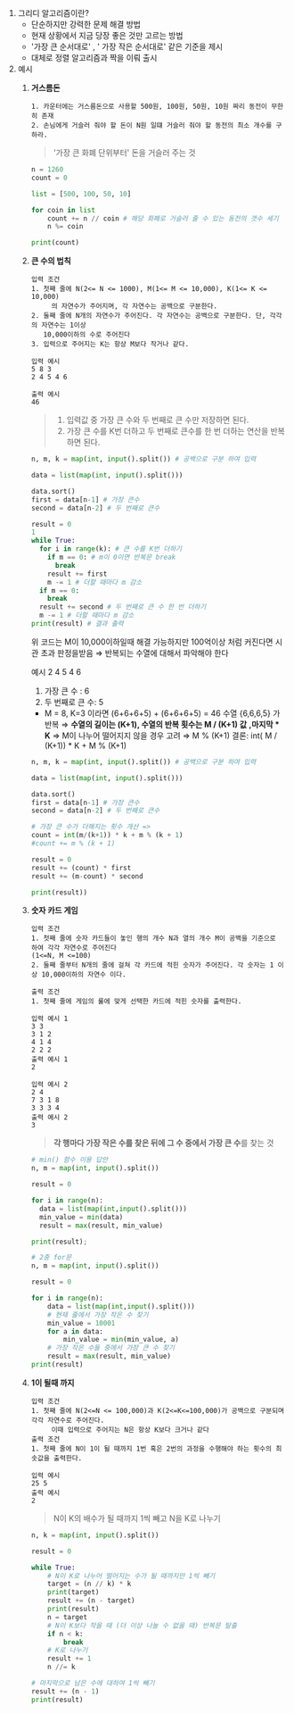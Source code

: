 1. 그리디 알고리즘이란? 
    - 단순하지만 강력한 문제 해결 방법
    - 현재 상황에서 지금 당장 좋은 것만 고르는 방법
    - '가장 큰 순서대로' , ' 가장 작은 순서대로' 같은 기준을 제시
    - 대체로 정렬 알고리즘과 짝을 이뤄 출시
2. 예시
    1. **거스름돈** 

        ```
        1. 카운터에는 거스름돈으로 사용할 500원, 100원, 50원, 10원 짜리 동전이 무한히 존재
        2. 손님에게 거슬러 줘야 할 돈이 N원 일떄 거슬러 줘야 할 동전의 최소 개수를 구하라.
        ```

        >'가장 큰 화폐 단위부터' 돈을 거슬러 주는 것 

        ```python
        n = 1260
        count = 0

        list = [500, 100, 50, 10]

        for coin in list 
        	count += n // coin # 해당 화폐로 거슬러 줄 수 있는 동전의 갯수 세기
        	n %= coin 

        print(count)
        ```

    2. **큰 수의 법칙** 

        ```
        입력 조건
        1. 첫째 줄에 N(2<= N <= 1000), M(1<= M <= 10,000), K(1<= K <= 10,000)
        	 의 자연수가 주어지며, 각 자연수는 공백으로 구분한다. 
        2. 둘째 줄에 N개의 자연수가 주어진다. 각 자연수는 공백으로 구분한다. 단, 각각의 자연수는 1이상
           10,000이하의 수로 주어진다
        3. 입력으로 주어지는 K는 항상 M보다 작거나 같다.

        입력 예시 
        5 8 3
        2 4 5 4 6 

        출력 예시
        46
        ```

       > 1. 입력값 중 가장 큰 수와 두 번째로 큰 수만 저장하면 된다.
       >2. 가장 큰 수를 K번 더하고 두 번째로 큰수를 한 번 더하는 연산을 반복하면 된다.

        ```python
        n, m, k = map(int, input().split()) # 공백으로 구분 하여 입력

        data = list(map(int, input().split())) 

        data.sort()
        first = data[n-1] # 가장 큰수
        second = data[n-2] # 두 번째로 큰수

        result = 0
        1
        while True:
          for i in range(k): # 큰 수를 K번 더하기 
            if m == 0: # m이 0이면 반복문 break
              break
            result += first 
            m -= 1 # 더할 때마다 m 감소 
          if m == 0:
            break
          result += second # 두 번째로 큰 수 한 번 더하기
          m -= 1 # 더할 때마다 m 감소
        print(result) # 결과 출력
        ```

        위 코드는 M이 10,000이하일때 해결 가능하지만 
        100억이상 처럼 커진다면 시관 초과 판정을받음 
        ⇒ 반복되는 수열에 대해서 파악해야 한다 

        예시 2 4 5 4 6 
        1. 가장 큰 수 : 6
        2. 두 번째로 큰 수: 5
        - M = 8, K=3 이라면 
        (6+6+6+5) + (6+6+6+5) = 46
        수열 {6,6,6,5} 가 반복 
        ⇒ **수열의 길이는 (K+1), 수열의 반복 횟수는 M / (K+1) 값** **,마지막 * K** 
        ⇒ M이 나누어 떨어지지 않을 경우 고려 ⇒ M % (K+1) 
        결론: int( M / (K+1)) * K + M % (K+1)

        ```python
        n, m, k = map(int, input().split()) # 공백으로 구분 하여 입력

        data = list(map(int, input().split())) 

        data.sort()
        first = data[n-1] # 가장 큰수
        second = data[n-2] # 두 번째로 큰수

        # 가장 큰 수가 더해지는 횟수 개산 => 
        count = int(m/(k+1)) * k + m % (k + 1)
        #count += m % (k + 1)

        result = 0
        result += (count) * first
        result += (m-count) * second

        print(result))
        ```

    3. **숫자 카드 게임**

        ```
        입력 조건
        1. 첫째 줄에 숫자 카드들이 놓인 행의 개수 N과 열의 개수 M이 공백을 기준으로 하여 각각 자연수로 주어진다
        (1<=N, M <=100)
        2. 둘째 줄부터 N개의 줄에 걸쳐 각 카드에 적힌 숫자가 주어진다. 각 숫자는 1 이상 10,000이하의 자연수 이다.

        출력 조건 
        1. 첫째 줄에 게임의 룰에 맞게 선택한 카드에 적힌 숫자를 출력한다.

        입력 예시 1
        3 3
        3 1 2
        4 1 4
        2 2 2
        출력 예시 1
        2

        입력 예시 2
        2 4
        7 3 1 8
        3 3 3 4
        출력 예시 2
        3
        ```

        >**각 행마다 가장 작은 수를 찾은 뒤에 그 수 중에서 가장 큰 수**를 찾는 것

        ```python
        # min() 함수 이용 답안
        n, m = map(int, input().split())

        result = 0

        for i in range(n):
          data = list(map(int,input().split()))
          min_value = min(data)
          result = max(result, min_value)

        print(result);

        # 2중 for문
        n, m = map(int, input().split())

        result = 0

        for i in range(n):
        	data = list(map(int,input().split()))
        	# 현재 줄에서 가장 작은 수 찾기
        	min_value = 10001 
        	for a in data: 
        		min_value = min(min_value, a)
        	# 가장 작은 수들 중에서 가장 큰 수 찾기 
        	result = max(result, min_value)
        print(result)
        ```

    4. **1이 될때 까지**

        ```
        입력 조건
        1. 첫째 줄에 N(2<=N <= 100,000)과 K(2<=K<=100,000)가 공백으로 구분되며 각각 자연수로 주어진다.
        	 이때 입력으로 주어지는 N은 항상 K보다 크거나 같다
        출력 조건
        1. 첫째 줄에 N이 1이 될 때까지 1번 혹은 2번의 과정을 수행해야 하는 횟수의 최솟값을 출력한다.

        입력 예시
        25 5
        출력 예시 
        2
        ```

        >N이 K의 배수가 될 때까지 1씩 빼고 N을 K로 나누기 

        ```python
        n, k = map(int, input().split())

        result = 0

        while True:
            # N이 K로 나누어 떨어지는 수가 될 때까지만 1씩 빼기
            target = (n // k) * k
            print(target)
            result += (n - target)
            print(result)
            n = target
            # N이 K보다 작을 때 (더 이상 나눌 수 없을 때) 반복문 탈출
            if n < k:
                break
            # K로 나누기
            result += 1
            n //= k

        # 마지막으로 남은 수에 대하여 1씩 빼기
        result += (n - 1)
        print(result)
        ```